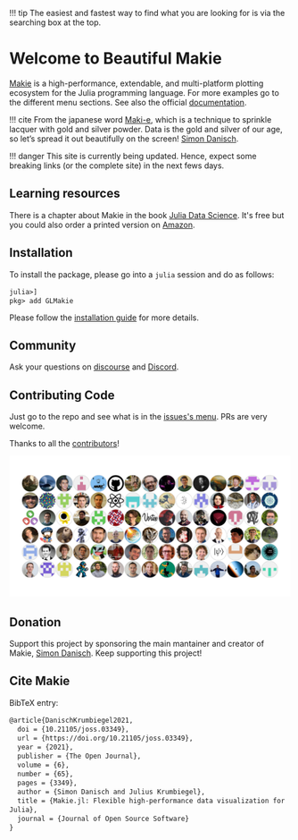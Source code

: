 !!! tip
    The easiest and fastest way to find what you are looking for is via the searching box at the top.

# Welcome to Beautiful Makie

[Makie](https://github.com/JuliaPlots/Makie.jl) is a high-performance, extendable, and multi-platform plotting ecosystem for the Julia programming language. For more examples go to the different menu sections. See also the official [documentation](https://makie.juliaplots.org/stable/).

!!! cite
    From the japanese word [Maki-e](https://en.wikipedia.org/wiki/Maki-e), which is a technique to sprinkle lacquer with gold and silver powder. Data is the gold and silver of our age, so let’s spread it out beautifully on the screen! [Simon Danisch](https://github.com/sponsors/SimonDanisch).

!!! danger
    This site is currently being updated. Hence, expect some breaking links (or the complete site) in the next fews days. 

## Learning resources
There is a chapter about Makie in the book [Julia Data Science](https://juliadatascience.io). It's free but you could also order a printed version on [Amazon](https://www.amazon.com/dp/B09KMRKQ96/).

## Installation
To install the package, please go into a `julia` session and do as follows:

```
julia>]
pkg> add GLMakie
```

Please follow the [installation guide](https://makie.juliaplots.org/stable/#installation_and_import) for more details.

## Community

Ask your questions on [discourse](https://discourse.julialang.org) and [Discord](https://discord.gg/eQqj2fdVWj).

## Contributing Code

Just go to the repo and see what is in the [issues's menu](https://github.com/JuliaPlots/Makie.jl/issues). PRs are very welcome.

Thanks to all the [contributors](https://github.com/JuliaPlots/Makie.jl/graphs/contributors)!

![](img/makie_contributors.png)

## Donation

Support this project by sponsoring the main mantainer and creator of Makie, [Simon Danisch](https://github.com/sponsors/SimonDanisch). Keep supporting this project!

## Cite Makie

BibTeX entry:

```
@article{DanischKrumbiegel2021,
  doi = {10.21105/joss.03349},
  url = {https://doi.org/10.21105/joss.03349},
  year = {2021},
  publisher = {The Open Journal},
  volume = {6},
  number = {65},
  pages = {3349},
  author = {Simon Danisch and Julius Krumbiegel},
  title = {Makie.jl: Flexible high-performance data visualization for Julia},
  journal = {Journal of Open Source Software}
}
```
